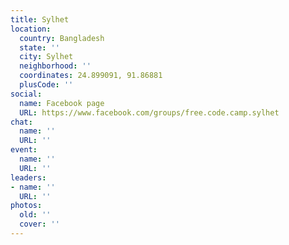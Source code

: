 ```yaml
---
title: Sylhet
location:
  country: Bangladesh
  state: ''
  city: Sylhet
  neighborhood: ''
  coordinates: 24.899091, 91.86881
  plusCode: ''
social:
  name: Facebook page
  URL: https://www.facebook.com/groups/free.code.camp.sylhet
chat:
  name: ''
  URL: ''
event:
  name: ''
  URL: ''
leaders:
- name: ''
  URL: ''
photos:
  old: ''
  cover: ''
---
```

